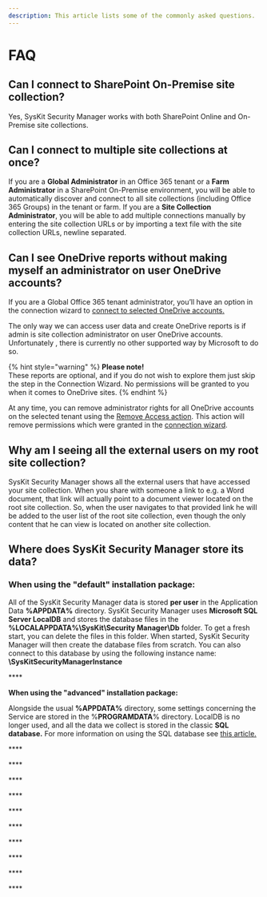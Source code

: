 ```yaml
---
description: This article lists some of the commonly asked questions.
---
```


# FAQ

## Can I connect to SharePoint On-Premise site collection?

Yes, SysKit Security Manager works with both SharePoint Online and On-Premise site collections.

## Can I connect to multiple site collections at once?

If you are a **Global Administrator** in an Office 365 tenant or a **Farm Administrator** in a SharePoint On-Premise environment, you will be able to automatically discover and connect to all site collections \(including Office 365 Groups\) in the tenant or farm. If you are a **Site Collection Administrator**, you will be able to add multiple connections manually by entering the site collection URLs or by importing a text file with the site collection URLs, newline separated.

## Can I see OneDrive reports without making myself an administrator on user OneDrive accounts?

If you are a Global Office 365 tenant administrator, you’ll have an option in the connection wizard to [connect to selected OneDrive accounts.](how-to/connect-to-office-365.md#onedrive)

The only way we can access user data and create OneDrive reports is if admin is site collection administrator on user OneDrive accounts. Unfortunately , there is currently no other supported way by Microsoft to do so.

{% hint style="warning" %}
**Please note!**  
These reports are optional, and if you do not wish to explore them just skip the step in the Connection Wizard. No permissions will be granted to you when it comes to OneDrive sites.
{% endhint %}

At any time, you can remove administrator rights for all OneDrive accounts on the selected tenant using the [Remove Access action](get-to-know-security-manager/onedrive-screen.md). This action will remove permissions which were granted in the [connection wizard](how-to/connect-to-office-365.md#onedrive).

## Why am I seeing all the external users on my root site collection?

SysKit Security Manager shows all the external users that have accessed your site collection. When you share with someone a link to e.g. a Word document, that link will actually point to a document viewer located on the root site collection. So, when the user navigates to that provided link he will be added to the user list of the root site collection, even though the only content that he can view is located on another site collection.

## Where does SysKit Security Manager store its data?

### **When using the "default" installation package:**

All of the SysKit Security Manager data is stored **per user** in the Application Data **%APPDATA%** directory. SysKit Security Manager uses **Microsoft SQL Server LocalDB** and stores the database files in the **%LOCALAPPDATA%\SysKit\Security Manager\Db** folder. To get a fresh start, you can delete the files in this folder. When started, SysKit Security Manager will then create the database files from scratch. You can also connect to this database by using the following instance name: **\SysKitSecurityManagerInstance**

\*\*\*\*

**When using the "advanced" installation package:**

Alongside the usual **%APPDATA%** directory, some settings concerning the Service are stored in the %**PROGRAMDATA**% directory. LocalDB is no longer used, and all the data we collect is stored in the classic **SQL database.** For more information on using the SQL database see [this article.](requirements/user-permissions-requirements.md#creating-a-new-database)

\*\*\*\*

\*\*\*\*

\*\*\*\*

\*\*\*\*

\*\*\*\*

\*\*\*\*

\*\*\*\*

\*\*\*\*

\*\*\*\*

\*\*\*\*


